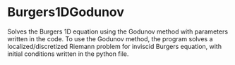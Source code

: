 # Burgers1DGodunov

Solves the Burgers 1D equation using the Godunov method with parameters written in the code. To use the Godunov method, the program solves a localized/discretized Riemann problem for inviscid Burgers equation, with initial conditions written in the python file.
 
